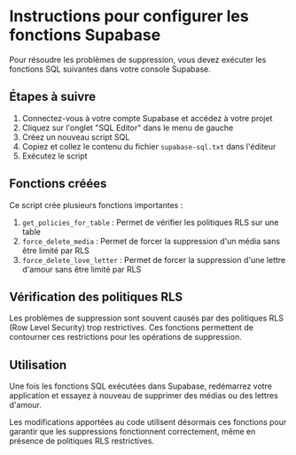# Instructions pour configurer les fonctions Supabase

Pour résoudre les problèmes de suppression, vous devez exécuter les fonctions SQL suivantes dans votre console Supabase.

## Étapes à suivre

1. Connectez-vous à votre compte Supabase et accédez à votre projet
2. Cliquez sur l'onglet "SQL Editor" dans le menu de gauche
3. Créez un nouveau script SQL
4. Copiez et collez le contenu du fichier `supabase-sql.txt` dans l'éditeur
5. Exécutez le script

## Fonctions créées

Ce script crée plusieurs fonctions importantes :

1. `get_policies_for_table` : Permet de vérifier les politiques RLS sur une table
2. `force_delete_media` : Permet de forcer la suppression d'un média sans être limité par RLS
3. `force_delete_love_letter` : Permet de forcer la suppression d'une lettre d'amour sans être limité par RLS

## Vérification des politiques RLS

Les problèmes de suppression sont souvent causés par des politiques RLS (Row Level Security) trop restrictives. Ces fonctions permettent de contourner ces restrictions pour les opérations de suppression.

## Utilisation

Une fois les fonctions SQL exécutées dans Supabase, redémarrez votre application et essayez à nouveau de supprimer des médias ou des lettres d'amour.

Les modifications apportées au code utilisent désormais ces fonctions pour garantir que les suppressions fonctionnent correctement, même en présence de politiques RLS restrictives.
